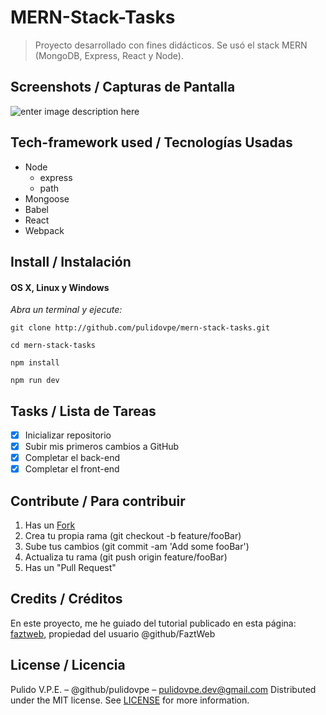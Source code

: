 # MERN-Stack-Tasks
> Proyecto desarrollado con fines didácticos.
> Se usó el stack MERN (MongoDB, Express, React y Node).

## Screenshots / Capturas de Pantalla
![enter image description here](https://lh3.googleusercontent.com/F-23aIo6h8Eu7thNRJJIYmqcUruHsBX1tfq35oXMuEdqhUabLBip-IqL4Fptjl7vDx6Q-4xceahP=s600 "MERN Task")

## Tech-framework used / Tecnologías Usadas
- Node
	- express
	- path
- Mongoose
- Babel
- React
- Webpack

## Install / Instalación
#### OS X, Linux y Windows
*Abra un terminal y ejecute:*
```Shell
git clone http://github.com/pulidovpe/mern-stack-tasks.git

cd mern-stack-tasks

npm install

npm run dev
```
## Tasks / Lista de Tareas
- [x] Inicializar repositorio
- [x] Subir mis primeros cambios a GitHub
- [x] Completar el back-end
- [x] Completar el front-end

## Contribute / Para contribuir
1. Has un [Fork](https://github.com/pulidovpe/mern-stack-tasks/fork)
2. Crea tu propia rama (git checkout -b feature/fooBar)
3. Sube tus cambios (git commit -am 'Add some fooBar')
4. Actualiza tu rama (git push origin feature/fooBar)
5. Has un "Pull Request"

## Credits / Créditos
En este proyecto, me he guiado del tutorial publicado en esta página:
[faztweb](https://www.faztweb.com/curso/stack-mern), propiedad del usuario @github/FaztWeb

## License / Licencia
Pulido V.P.E. – @github/pulidovpe – pulidovpe.dev@gmail.com
Distributed under the MIT license. See [LICENSE](LICENSE) for more information.
